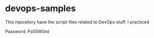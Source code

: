# devops-samples
This repository have the script files related to DevOps stuff, I practiced

Password: Pa55W0rd
